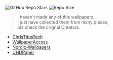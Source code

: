 ![GitHub Repo Stars](https://img.shields.io/github/stars/Crimson-Genesis/arch-config?style=social)
![Repo Size](https://img.shields.io/github/repo-size/Crimson-Genesis/arch-config)

> I haven't made any of this wallpapers,  
> I just have collected them from many places,  
> plz check the orignal Creators.  

* [ChrisTitusTech](https://github.com/ChrisTitusTech/nord-background)
* [WallpaperAccess](https://wallpaperaccess.com/nord-theme)
* [Nordic-Wallpapers](https://github.com/theistic/nordic-wallpapers)
* [UHDPaper](https://www.uhdpaper.com/)
